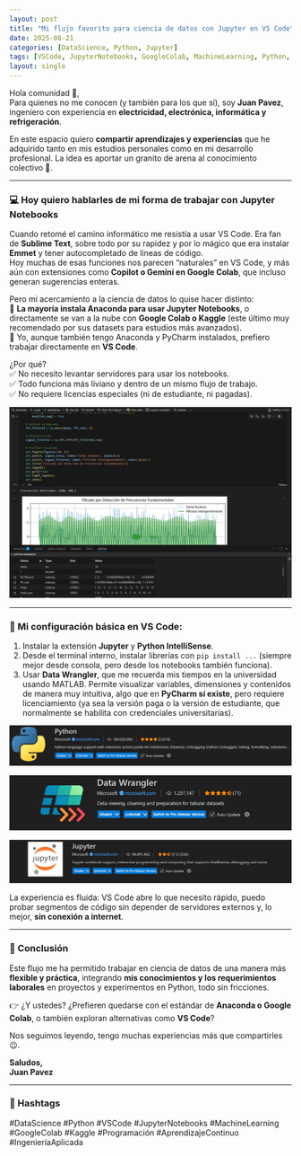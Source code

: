 ```yaml
---
layout: post
title: "Mi flujo favorito para ciencia de datos con Jupyter en VS Code"
date: 2025-08-21
categories: [DataScience, Python, Jupyter]
tags: [VSCode, JupyterNotebooks, GoogleColab, MachineLearning, Python, Programación, AprendizajeContinuo, IngenieríaAplicada]
layout: single
---
```


Hola comunidad 👋,  
Para quienes no me conocen (y también para los que sí), soy **Juan Pavez**, ingeniero con experiencia en **electricidad, electrónica, informática y refrigeración**.  

En este espacio quiero **compartir aprendizajes y experiencias** que he adquirido tanto en mis estudios personales como en mi desarrollo profesional. La idea es aportar un granito de arena al conocimiento colectivo 🚀.  

---

### 💻 Hoy quiero hablarles de mi forma de trabajar con **Jupyter Notebooks**  
Cuando retomé el camino informático me resistía a usar VS Code. Era fan de **Sublime Text**, sobre todo por su rapidez y por lo mágico que era instalar **Emmet** y tener autocompletado de líneas de código.  
Hoy muchas de esas funciones nos parecen “naturales” en VS Code, y más aún con extensiones como **Copilot o Gemini en Google Colab**, que incluso generan sugerencias enteras.  

Pero mi acercamiento a la ciencia de datos lo quise hacer distinto:  
🔹 **La mayoría instala Anaconda para usar Jupyter Notebooks**, o directamente se van a la nube con **Google Colab o Kaggle** (este último muy recomendado por sus datasets para estudios más avanzados).  
🔹 Yo, aunque también tengo Anaconda y PyCharm instalados, prefiero trabajar directamente en **VS Code**.  

¿Por qué?  
✅ No necesito levantar servidores para usar los notebooks.  
✅ Todo funciona más liviano y dentro de un mismo flujo de trabajo.  
✅ No requiere licencias especiales (ni de estudiante, ni pagadas).  

![Ejemplo de uso de Jupyter en VSCode](/assets/images/posts/CasoDeUsoVSCodeJupyter.png)

---

### 🔧 Mi configuración básica en VS Code:  
1. Instalar la extensión **Jupyter** y **Python IntelliSense**.  
2. Desde el terminal interno, instalar librerías con `pip install ...` (siempre mejor desde consola, pero desde los notebooks también funciona).  
3. Usar **Data Wrangler**, que me recuerda mis tiempos en la universidad usando MATLAB. Permite visualizar variables, dimensiones y contenidos de manera muy intuitiva, algo que en **PyCharm sí existe**, pero requiere licenciamiento (ya sea la versión paga o la versión de estudiante, que normalmente se habilita con credenciales universitarias).  

![Extension de Python en VSCode](/assets/images/posts/VSCodeExtPy.png)

![xtension Data Wrangler en VSCode](/assets/images/posts/VSCodeExtDW.png)

![Extension de Jupter Notebooks en VSCode](/assets/images/posts/VSCodeExtJupter.png)

La experiencia es fluida: VS Code abre lo que necesito rápido, puedo probar segmentos de código sin depender de servidores externos y, lo mejor, **sin conexión a internet**.  

---

### 🚀 Conclusión  
Este flujo me ha permitido trabajar en ciencia de datos de una manera más **flexible y práctica**, integrando **mis conocimientos y los requerimientos laborales** en proyectos y experimentos en Python, todo sin fricciones.  

👉 ¿Y ustedes? ¿Prefieren quedarse con el estándar de **Anaconda o Google Colab**, o también exploran alternativas como **VS Code**?  

Nos seguimos leyendo, tengo muchas experiencias más que compartirles 😉.  

**Saludos,  
Juan Pavez**  

---

### 🔖 Hashtags  
#DataScience #Python #VSCode #JupyterNotebooks #MachineLearning #GoogleColab #Kaggle #Programación #AprendizajeContinuo #IngenieríaAplicada
